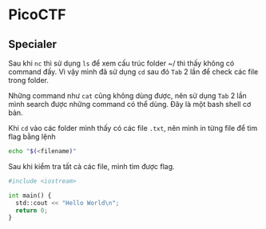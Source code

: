 # PicoCTF

## Specialer

Sau khi `nc` thì sử dụng `ls` để xem cấu trúc folder ~/ thì thấy không có command đấy. Vì vậy mình đã sử dụng `cd` sau đó `Tab` 2 lần để check các file trong folder.

Những command như `cat` cũng không dùng được, nên sử dụng `Tab` 2 lần mình search được những command có thể dùng. Đây là một bash shell cơ bản.

Khi `cd` vào các folder mình thấy có các file `.txt`, nên mình in từng file để tìm flag bằng lệnh

```bash
echo "$(<filename)"
```

Sau khi kiểm tra tất cả các file, mình tìm được flag.

```python
#include <iostream>

int main() {
  std::cout << "Hello World\n";
  return 0;
}
```
